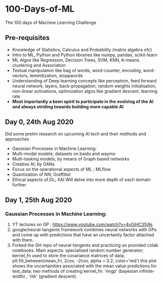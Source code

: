 # 100-Days-of-ML
The 100 days of Machine Learning Challenge
## Pre-requisites
* Knowledge of Statistics, Calculus and Probability (matrix algebra ofc) 
* Intro to ML, Python and Python libraries like numpy, pandas, scikit-learn
* ML Algos like Regression, Decision Trees, SVM, KNN, K-means clustering and Association 
* Textual manipulation like bag of words, word-counter, encoding, word-vectors, lemmitization, stoppwords 
* Understanding of Deep learning concepts like perceptron, feed forward neural network, layers, back-propagation, random weights initialisation, non-linear activations, optimization algos like gradient descent, learning rate  
* **Most importantly a keen spirit to participate in the evolving of the AI and always striding towards building more capable AI**
## Day 0, 24th Aug 2020
Did some prelim research on upcoming AI tech and their methods and approaches
* Gaussian Processes in Machine Learning: 
* Multi-modal models; datasets on baidu and waymo
* Multi-tasking models; by means of Graph based networks
* Creative AI; by GANs
* Focus on the operational aspects of ML ; MLflow
* Quantization of NN; Graffitist
* Ethical aspects of DL; XAI
Will delve into more depth of each domain further

## Day 1, 25th Aug 2020
### Gaussian Processes in Machine Learning: 
1. YT lectures on GP : https://www.youtube.com/watch?v=4vGiHC35j9s
2. google/neural-tangents framework combines neural networks with GPs and come up with predictions that have an uncertanity factor attached with them.
3. Forked the GH repo of neural-tangents and practicing on provided colab notebooks. 
  Main aspects: specialised random number generator; kernel_fn used to store the covariance matrices of data; plt.fill_between(mean_fn, 2*cov, -2*cov, alpha = 0.2, color='red')     this plot shows the uncertainities associated with the mean value predictions for test_data; two methods of creating kernel_fn: 'nngp' (bayesian infinite-width) , 'ntk' (gradient descent).
  
  

    
  

